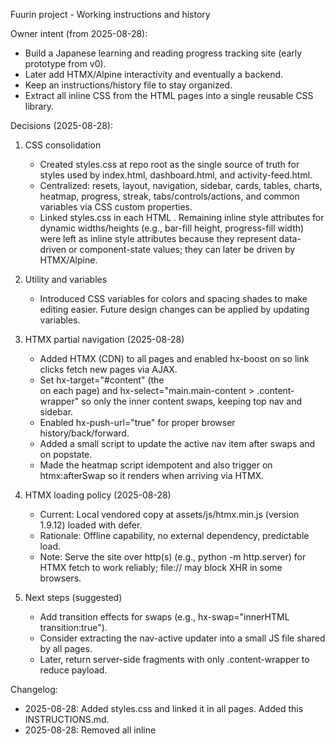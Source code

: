 Fuurin project - Working instructions and history

Owner intent (from 2025-08-28):
- Build a Japanese learning and reading progress tracking site (early prototype from v0).
- Later add HTMX/Alpine interactivity and eventually a backend.
- Keep an instructions/history file to stay organized.
- Extract all inline CSS from the HTML pages into a single reusable CSS library.

Decisions (2025-08-28):
1) CSS consolidation
   - Created styles.css at repo root as the single source of truth for styles used by index.html, dashboard.html, and activity-feed.html.
   - Centralized: resets, layout, navigation, sidebar, cards, tables, charts, heatmap, progress, streak, tabs/controls/actions, and common variables via CSS custom properties.
   - Linked styles.css in each HTML <head>. Remaining inline style attributes for dynamic widths/heights (e.g., bar-fill height, progress-fill width) were left as inline style attributes because they represent data-driven or component-state values; they can later be driven by HTMX/Alpine.

2) Utility and variables
   - Introduced CSS variables for colors and spacing shades to make editing easier. Future design changes can be applied by updating variables.

3) HTMX partial navigation (2025-08-28)
   - Added HTMX (CDN) to all pages and enabled hx-boost on <body> so link clicks fetch new pages via AJAX.
   - Set hx-target="#content" (the <main> on each page) and hx-select="main.main-content > .content-wrapper" so only the inner content swaps, keeping top nav and sidebar.
   - Enabled hx-push-url="true" for proper browser history/back/forward.
   - Added a small script to update the active nav item after swaps and on popstate.
   - Made the heatmap script idempotent and also trigger on htmx:afterSwap so it renders when arriving via HTMX.

4) HTMX loading policy (2025-08-28)
   - Current: Local vendored copy at assets/js/htmx.min.js (version 1.9.12) loaded with defer.
   - Rationale: Offline capability, no external dependency, predictable load.
   - Note: Serve the site over http(s) (e.g., python -m http.server) for HTMX fetch to work reliably; file:// may block XHR in some browsers.

5) Next steps (suggested)
   - Add transition effects for swaps (e.g., hx-swap="innerHTML transition:true").
   - Consider extracting the nav-active updater into a small JS file shared by all pages.
   - Later, return server-side fragments with only .content-wrapper to reduce payload.

Changelog:
 - 2025-08-28: Added styles.css and linked it in all pages. Added this INSTRUCTIONS.md.
 - 2025-08-28: Removed all inline <style> blocks from index.html, dashboard.html, and activity-feed.html; all styles are now in styles.css. Replaced remaining inline style attributes with utility classes (e.g., w-xx, h-xx, bg-xx, flex utilities).
 - 2025-08-28: Restored missing styles for index.html bottom grid (Recent Achievements, Goals, Quick Actions) by adding .bottom-grid and achievement/goal/action classes to styles.css.
 - 2025-08-28: Integrated HTMX partial navigation with preserved layout, active nav syncing, and heatmap re-init after swaps.
 - 2025-08-28: Switched HTMX to a local vendored copy (assets/js/htmx.min.js) and removed CDN dependency.
 - 2025-08-28: Added a micro chart helper (assets/js/fuurin-charts.js) and wired the Weekly Study Time bars to data-attributes for clean rendering/animation after HTMX swaps. Added data-max="100" to Weekly Study Time to match baseline percentages exactly.
 - 2025-08-31: Centralized client scripts in SvelteKit layout (+layout.svelte) so all routes include /assets/js/htmx.min.js and /assets/js/fuurin-charts.js; removed per-page script includes from home and activity feed to avoid double-loading. Moved active-nav updater to layout so it works on all routes. Updated answer: migration to SvelteKit is operational for /, /dashboard, /activity-feed. Dev: npm run dev; Build: npm run build; Preview: npm run preview.

Migration to SvelteKit (2025-08-29):
- Introduced a minimal SvelteKit setup to run the app as a proper SPA/SSR app.
- Key files added:
  - package.json: scripts now use svelte-kit build/preview; dev uses vite dev.
  - svelte.config.js with @sveltejs/adapter-auto.
  - vite.config.ts with sveltekit plugin.
  - tsconfig.json extending @sveltejs/kit/tsconfig.
  - src/routes/+layout.svelte imports src/app.css which @imports existing styles.css.
  - src/routes/+page.svelte (home), src/routes/dashboard/+page.svelte, src/routes/activity-feed/+page.svelte created by porting the corresponding HTML pages.
  - static/assets/js contains vendored htmx.min.js stub and fuurin-charts.js for client scripts.
- Asset strategy:
  - CSS: We keep styles.css at repo root and import it inside src/app.css to avoid large refactors. All pages inherit the styling via the root layout.
  - JS: Client-side scripts are served from /assets/js via the static/ directory; references updated to absolute paths (e.g., /assets/js/htmx.min.js).
- Routing changes:
  - Links updated to SvelteKit routes: "/", "/dashboard", "/activity-feed".
  - Active-nav updater script adapted to use pathname rather than .html filenames.
- How to run locally:
  1) Install deps: npm install
  2) Dev server: npm run dev (default http://localhost:5173)
  3) Build: npm run build
  4) Preview production build: npm run preview (default http://localhost:4173)
- Docker image:
  - Dockerfile added for multi-stage build. Build and run:
    - docker build -t fuurin2 .
    - docker run -it --rm -p 3000:3000 fuurin2
  - The container exposes port 3000 (SvelteKit build with adapter-auto selects Node adapter in container).
- Notes:
  - The vendored htmx.min.js in static is a lightweight stub that only fires htmx lifecycle events used by our inline scripts; replace with the official htmx when needed.
  - Static assets must live under static/ to be served by SvelteKit at runtime. We duplicated assets/js there; keep root copies for history if needed or remove later.


Démarrage rapide (SvelteKit) — FR (2025-08-29):
- Prérequis: Node.js 18+ (recommandé Node 20+), npm. Vérifiez avec: node -v, npm -v.

Lancer en local (développement):
1) npm install
2) npm run dev
   - Ouvrez: http://localhost:5173

Build et aperçu production:
1) npm run build
2) npm run preview
   - Ouvrez: http://localhost:4173

Avec Docker (production):
1) docker build -t fuurin2 .
2) docker run -it --rm -p 3000:3000 fuurin2
   - Ouvrez: http://localhost:3000

Avec Docker Compose — le plus simple:
1) docker compose up --build
   - Ouvrez: http://localhost:3000
2) Arrêter: docker compose down
3) Changer de port: éditez docker-compose.yml (ports: "3001:3000") ou lancez avec: docker compose run -p 3001:3000 web

Notes Windows / Dépannage:
- Si “npm n’est pas reconnu”: installez Node.js depuis https://nodejs.org/, rouvrez votre terminal PowerShell.
- Pare-feu Windows: acceptez l’invite lors du premier lancement pour permettre l’écoute locale.
- Port déjà utilisé: changez de port (dev: npm run dev -- --port=5174 ; preview: npm run preview -- --port=4174 ; docker: mappez un autre port, ex. -p 3001:3000).
- OneDrive: les chemins OneDrive fonctionnent; évitez les caractères spéciaux non ASCII dans les noms de dossier si vous rencontrez des soucis.
- htmx: une version “stub” est servie depuis /assets/js pour ce prototype; remplacez-la par la version officielle si vous avez besoin de la navigation boostée.
